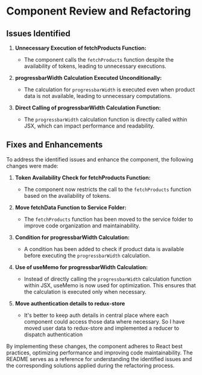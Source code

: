 # Component Review and Refactoring

## Issues Identified

1. **Unnecessary Execution of fetchProducts Function:**

   - The component calls the `fetchProducts` function despite the availability of tokens, leading to unnecessary executions.

2. **progressbarWidth Calculation Executed Unconditionally:**

   - The calculation for `progressbarWidth` is executed even when product data is not available, leading to unnecessary computations.

3. **Direct Calling of progressbarWidth Calculation Function:**
   - The `progressbarWidth` calculation function is directly called within JSX, which can impact performance and readability.

## Fixes and Enhancements

To address the identified issues and enhance the component, the following changes were made:

1. **Token Availability Check for fetchProducts Function:**

   - The component now restricts the call to the `fetchProducts` function based on the availability of tokens.

2. **Move fetchData Function to Service Folder:**

   - The `fetchProducts` function has been moved to the service folder to improve code organization and maintainability.

3. **Condition for progressbarWidth Calculation:**

   - A condition has been added to check if product data is available before executing the `progressbarWidth` calculation.

4. **Use of useMemo for progressbarWidth Calculation:**

   - Instead of directly calling the `progressbarWidth` calculation function within JSX, useMemo is now used for optimization. This ensures that the calculation is executed only when necessary.

5. **Move authentication details to redux-store**

   - It's better to keep auth details in central place where each component could access those data where necessary. So I have moved user
     data to redux-store and implemented a reducer to dispatch authentication

By implementing these changes, the component adheres to React best practices, optimizing performance and improving code maintainability. The README serves as a reference for understanding the identified issues and the corresponding solutions applied during the refactoring process.
